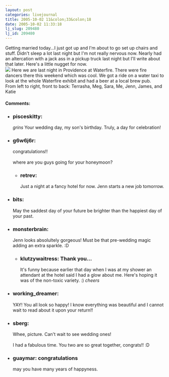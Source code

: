 ```yaml
---
layout: post
categories: livejournal
title: 2005-10-02 11&colon;33&colon;18
date: 2005-10-02 11:33:18
lj_slug: 209480
lj_id: 209480
---
```

Getting married today...I just got up and I'm about to go set up chairs and stuff. Didn't sleep a lot last night but I'm not really nervous now. Nearly had an altercation with a jack ass in a pickup truck last night but I'll write about that later. Here's a little nugget for now.  
![](http://www.notcows.com/albums/TJ_Wedding/P9300032.sized.jpg) Here we are last night in Providence at Waterfire. There were fire dancers there this weekend which was cool. We got a ride on a water taxi to look at the whole Waterfire exhibit and had a beer at a local brew pub.  
From left to right, front to back: Terrasha, Meg, Sara, Me, Jenn, James, and Katie


<div id="comments"><h4>Comments:</h4><div class="lj-comments"><ul>
<li><h3>pisceskitty: </h3>
<a id="comment-509"></a>
<p><em>grins</em>  Your wedding day, my son's birthday.  Truly, a day for celebration!</p>
</li>
<li><h3>g6w6j6r: </h3>
<a id="comment-510"></a>
<p>congratulations!! <br>
<br>
where are you guys going for your honeymoon?</p>
<ul>
<li><h3>retrev: </h3>
<a id="comment-515"></a>
<p>Just a night at a fancy hotel for now. Jenn starts a new job tomorrow.</p>
</li>
</ul>
</li>
<li><h3>bits: </h3>
<a id="comment-511"></a>
<p>May the saddest day of your future be brighter than the happiest day of your past.</p>
</li>
<li><h3>monsterbrain: </h3>
<a id="comment-512"></a>
<p>Jenn looks absolultely gorgeous!  Must be that pre-wedding magic adding an extra sparkle. :D</p>
<ul>
<li class=subject><h3>klutzywaitress: Thank you...</h3>
<a id="comment-526"></a>
<p>It's funny because earlier that day when I was at my shower an attendant at the hotel said I had a glow about me. Here's hoping it was of the non-toxic variety. :) <em>cheers</em></p>
</li>
</ul>
</li>
<li><h3>working_dreamer: </h3>
<a id="comment-513"></a>
<p>YAY! You all look so happy! I know everything was beautiful and I cannot wait to read about it upon your return!!</p>
</li>
<li><h3>sberg: </h3>
<a id="comment-514"></a>
<p>Whee, picture. Can't wait to see wedding ones!<br>
<br>
I had a fabulous time. You two are so great together, congrats!! :D</p>
</li>
<li class=subject><h3>guaymar: congratulations</h3>
<a id="comment-525"></a>
<p>may you have many years of happyness.</p>
</li>
</ul></div></div>
